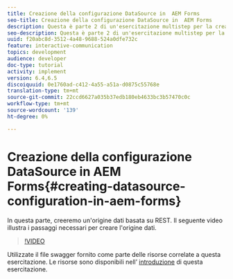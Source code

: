 ```yaml
---
title: Creazione della configurazione DataSource in  AEM Forms
seo-title: Creazione della configurazione DataSource in  AEM Forms
description: Questa è parte 2 di un'esercitazione multistep per la creazione del primo documento di comunicazione interattiva. In questa parte, creeremo un'origine dati basata su REST.  Il seguente video illustra i passaggi necessari per creare l'origine dati.
seo-description: Questa è parte 2 di un'esercitazione multistep per la creazione del primo documento di comunicazione interattiva. In questa parte, creeremo un'origine dati basata su REST.  Il seguente video illustra i passaggi necessari per creare l'origine dati.
uuid: f20abc8d-3512-4a48-9688-524a0dfe732c
feature: interactive-communication
topics: development
audience: developer
doc-type: tutorial
activity: implement
version: 6.4,6.5
discoiquuid: 0e1760ad-c412-4a55-a51a-d0875c55768e
translation-type: tm+mt
source-git-commit: 22ccd6627a035b37edb180eb4633bc3b57470c0c
workflow-type: tm+mt
source-wordcount: '139'
ht-degree: 0%

---
```



# Creazione della configurazione DataSource in  AEM Forms{#creating-datasource-configuration-in-aem-forms}

In questa parte, creeremo un&#39;origine dati basata su REST.  Il seguente video illustra i passaggi necessari per creare l&#39;origine dati.

>[!VIDEO](https://video.tv.adobe.com/v/22344/?quality=9&learn=on)

Utilizzate il file swagger fornito come parte delle risorse correlate a questa esercitazione. Le risorse sono disponibili nell’ [introduzione](introduction.md) di questa esercitazione.
